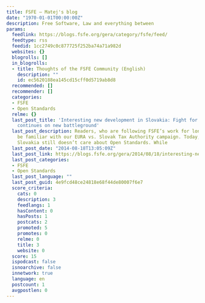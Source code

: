 ```yaml
---
title: FSFE – Matej's blog
date: "1970-01-01T00:00:00Z"
description: Free Software, Law and everything between
params:
  feedlink: https://blogs.fsfe.org/gera/category/fsfe/feed/
  feedtype: rss
  feedid: 1cc2749c0c877725f252ba74a71a982d
  websites: {}
  blogrolls: []
  in_blogrolls:
  - title: Thoughts of the FSFE Community (English)
    description: ""
    id: ec5620188ea145cd15cff0d5719ab8d8
  recommended: []
  recommender: []
  categories:
  - FSFE
  - Open Standards
  relme: {}
  last_post_title: 'Interesting new development in Slovakia: Fight for Open Standards
    continues on new battleground'
  last_post_description: Readers, who are following FSFE’s work for longer time must
    be familiar with our EURA vs. Slovak Tax Authority campaign. Today, it seems,
    Slovakia still doesn’t care about Open Standards. While
  last_post_date: "2014-08-18T13:05:09Z"
  last_post_link: https://blogs.fsfe.org/gera/2014/08/18/interesting-new-development-in-slovakia-fight-for-open-standards-continues-on-new-battleground/
  last_post_categories:
  - FSFE
  - Open Standards
  last_post_language: ""
  last_post_guid: 4e9fcd48ce24818e68f44de80007f6e7
  score_criteria:
    cats: 0
    description: 3
    feedlangs: 1
    hasContent: 0
    hasPosts: 1
    postcats: 2
    promoted: 5
    promotes: 0
    relme: 0
    title: 3
    website: 0
  score: 15
  ispodcast: false
  isnoarchive: false
  innetwork: true
  language: en
  postcount: 1
  avgpostlen: 0
---
```

